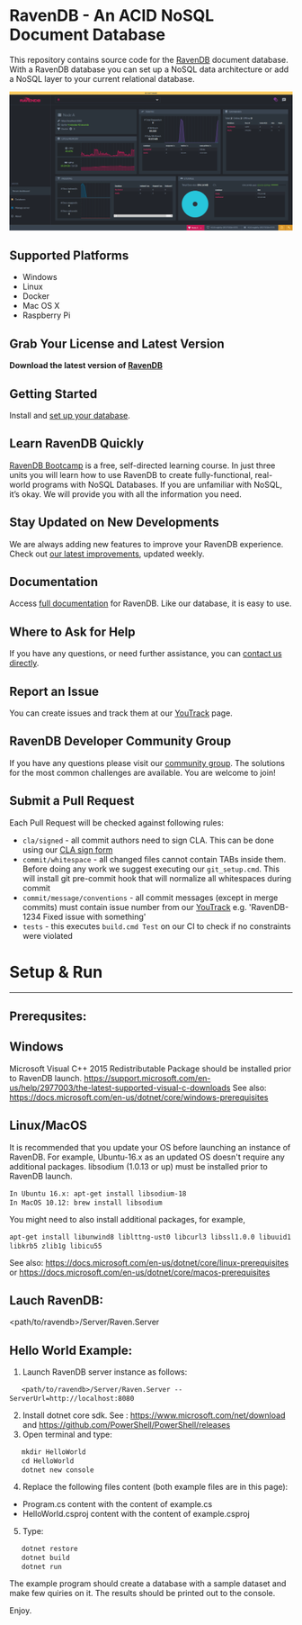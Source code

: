 ﻿# RavenDB - An ACID NoSQL Document Database

This repository contains source code for the [RavenDB](https://ravendb.net/) document database. With a RavenDB database you can set up a NoSQL data architecture or add a NoSQL layer to your current relational database. 

![RavenDb Studio](docs/readmeScreenshot.png)

Supported Platforms
--------------

- Windows
- Linux
- Docker
- Mac OS X
- Raspberry Pi

Grab Your License and Latest Version
------------------------
**Download the latest version of [RavenDB](https://ravendb.net/downloads#server/dev)**

Getting Started
--------------
Install and [set up your database](https://ravendb.net/docs/article-page/latest/csharp/start/getting-started).

Learn RavenDB Quickly 
------------
[RavenDB Bootcamp](https://ravendb.net/learn) is a free, self-directed learning course. In just three units you will learn how to use RavenDB to create fully-functional, real-world programs with NoSQL Databases. If you are unfamiliar with NoSQL, it’s okay. We will provide you with all the information you need.

Stay Updated on New Developments
------------------
We are always adding new features to improve your RavenDB experience. Check out [our latest improvements](https://ravendb.net/docs/article-page/latest/csharp/start/whats-new), updated weekly. 

Documentation
------------
Access [full documentation](https://ravendb.net/docs/article-page/latest/csharp) for RavenDB. Like our database, it is easy to use. 

Where to Ask for Help
---------------------
If you have any questions, or need further assistance, you can [contact us directly](https://ravendb.net/contact).

Report an Issue
---------------
You can create issues and track them at our [YouTrack](http://issues.hibernatingrhinos.com/) page.

RavenDB Developer Community Group
---------------------------------
If you have any questions please visit our [community group](http://groups.google.com/group/ravendb/). The solutions for the most common challenges are available. You are welcome to join!

Submit a Pull Request
----------------------
Each Pull Request will be checked against following rules:

- `cla/signed` - all commit authors need to sign CLA. This can be done using our [CLA sign form](http://ravendb.net/contributors/cla/sign)
- `commit/whitespace` - all changed files cannot contain TABs inside them. Before doing any work we suggest executing our `git_setup.cmd`. This will install git pre-commit hook that will normalize all whitespaces during commit
- `commit/message/conventions` - all commit messages (except in merge commits) must contain issue number from our [YouTrack](http://issues.hibernatingrhinos.com) e.g. 'RavenDB-1234 Fixed issue with something'
- `tests` - this executes `build.cmd Test` on our CI to check if no constraints were violated


# Setup & Run
--------------

Prerequsites:
------------

Windows
-------
Microsoft Visual C++ 2015 Redistributable Package should be installed prior to RavenDB launch.
https://support.microsoft.com/en-us/help/2977003/the-latest-supported-visual-c-downloads
See also: https://docs.microsoft.com/en-us/dotnet/core/windows-prerequisites


Linux/MacOS
-----------
It is recommended that you update your OS before launching an instance of RavenDB.
For example, Ubuntu-16.x as an updated OS doesn't require any additional packages.
libsodium (1.0.13 or up) must be installed prior to RavenDB launch. 
```
In Ubuntu 16.x: apt-get install libsodium-18 
In MacOS 10.12: brew install libsodium
```
You might need to also install additional packages, for example, 
```
apt-get install libunwind8 liblttng-ust0 libcurl3 libssl1.0.0 libuuid1 libkrb5 zlib1g libicu55
```

See also: https://docs.microsoft.com/en-us/dotnet/core/linux-prerequisites or 
https://docs.microsoft.com/en-us/dotnet/core/macos-prerequisites

Lauch RavenDB:
-------------
<path/to/ravendb>/Server/Raven.Server

Hello World Example:
--------------------
1. Launch RavenDB server instance as follows:
```
   <path/to/ravendb>/Server/Raven.Server --ServerUrl=http://localhost:8080
```
2. Install dotnet core sdk. See : https://www.microsoft.com/net/download and https://github.com/PowerShell/PowerShell/releases
3. Open terminal and type:

```
   mkdir HelloWorld
   cd HelloWorld
   dotnet new console 
```

4. Replace the following files content (both example files are in this page):
 - Program.cs content with the content of example.cs 
 -  HelloWorld.csproj content with the content of example.csproj 

5. Type:
```
   dotnet restore
   dotnet build
   dotnet run
```
The example program should create a database with a sample dataset and make few quiries on it. The results should be printed out to the console.

Enjoy.
